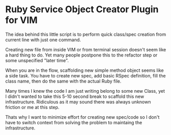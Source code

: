 # Ruby Service Object Creator Plugin for VIM

The idea behind this little script is to perform quick class/spec creation
from current line with just one command.

Creating new file from inside VIM or from terminal session doesn't seem like a
hard thing to do. Yet many people postpone this to the refactor step or some
unspecified "later time".

When you are in the flow, scaffolding new simple method object seems like a
side task. You have to create new spec, add basic RSpec definition, fill the
class name, then do the same with the actual Ruby file.

Many times I knew the code I am just writing belong to some new Class,
yet I didn't wanted to take this 5-10 second break to scaffold this new
infrastructure. Ridiculous as it may sound there was always unknown friction
or me at this step.

Thats why I want to minimize effort for creating new spec/code so I don't have
to switch context from solving the problem to maintaing the infrastructure.
